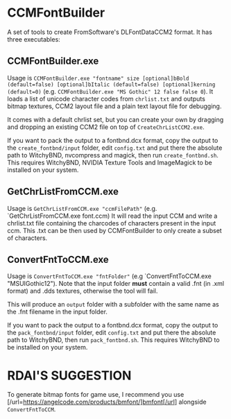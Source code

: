 # CCMFontBuilder
A set of tools to create FromSoftware's DLFontDataCCM2 format.
It has three executables:

## CCMFontBuilder.exe
Usage is `CCMFontBuilder.exe "fontname" size [optional]bBold (default=false) [optional]bItalic (default=false) [optional]kerning (default=0)` (e.g. `CCMFontBuilder.exe "MS Gothic" 12 false false 0`).
It loads a list of unicode character codes from `chrlist.txt` and outputs bitmap textures, CCM2 layout file and a plain text layout file for debugging. 
 
It comes with a default chrlist set, but you can create your own by dragging and dropping an existing CCM2 file on top of `CreateChrListCCM2.exe`.

If you want to pack the output to a fontbnd.dcx format, copy the output to the `create_fontbnd/input` folder, edit `config.txt` and put there the absolute path to WitchyBND, nvcompress and magick, then run `create_fontbnd.sh`. This requires WitchyBND, NVIDIA Texture Tools and ImageMagick to be installed on your system.

## GetChrListFromCCM.exe
Usage is `GetChrListFromCCM.exe "ccmFilePath"` (e.g. `GetChrListFromCCM.exe font.ccm)
It will read the input CCM and write a chrlist.txt file containing the charcodes of characters present in the input ccm. This .txt can be then used by CCMFontBuilder to only create a subset of characters.

## ConvertFntToCCM.exe
Usage is `ConvertFntToCCM.exe "fntFolder"` (e.g `ConvertFntToCCM.exe "MSUIGothic12").
Note that the input folder **must** contain a valid .fnt (in .xml format) and .dds textures, otherwise the tool will fail.

This will produce an `output` folder with a subfolder with the same name as the .fnt filename in the input folder.

If you want to pack the output to a fontbnd.dcx format, copy the output to the `pack_fontbnd/input` folder, edit `config.txt` and put there the absolute path to WitchyBND, then run `pack_fontbnd.sh`. This requires WitchyBND to be installed on your system.

# RDAI'S SUGGESTION
To generate bitmap fonts for game use, I recommend you use [/url=https://angelcode.com/products/bmfont/]bmfont[/url] alongside `ConvertFntToCCM`.
